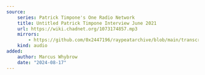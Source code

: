 ```yaml
---
source:
    series: Patrick Timpone's One Radio Network
    title: Untitled Patrick Timpone Interview June 2021
    url: https://wiki.chadnet.org/1073174857.mp3
    mirrors:
        - https://github.com/0x2447196/raypeatarchive/blob/main/transcripts/06.21.21%20Pear%20Ray%20%5B1073174857%5D.vtt
    kind: audio
added:
    author: Marcus Whybrow
    date: "2024-08-17"
---
```

